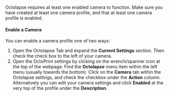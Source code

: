 Octolapse requires at least one enabled camera to function.  Make sure you have created at least one camera profile, and that at least one camera profile is enabled.

#### Enable a Camera

You can enable a camera profile one of two ways:

1.  Open the Octolapse Tab and expand the **Current Settings** section.  Then check the check box to the left of your camera.
2.  Open the OctoPrint settings by clicking on the wrench/spanner icon at the top of the webpage.  Find the **Octolapse** menu item within the left menu (usually towards the bottom).  Click on the **Camera** tab within the Octolapse settings, and check the checkbox under the **Action** column.  Alternatively you can edit your camera settings and click **Enabled** at the very top of the profile under the **Description**.
